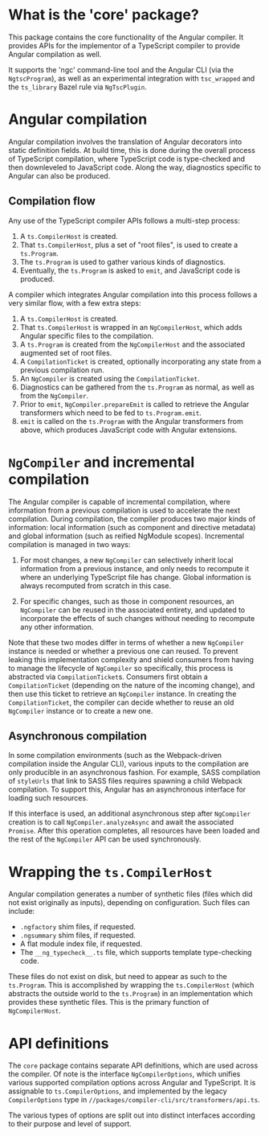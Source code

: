 # What is the 'core' package?

This package contains the core functionality of the Angular compiler. It provides APIs for the implementor of a TypeScript compiler to provide Angular compilation as well.

It supports the 'ngc' command-line tool and the Angular CLI (via the `NgtscProgram`), as well as an experimental integration with `tsc_wrapped` and the `ts_library` Bazel rule via `NgTscPlugin`.

# Angular compilation

Angular compilation involves the translation of Angular decorators into static definition fields. At build time, this is done during the overall process of TypeScript compilation, where TypeScript code is type-checked and then downleveled to JavaScript code. Along the way, diagnostics specific to Angular can also be produced.

## Compilation flow

Any use of the TypeScript compiler APIs follows a multi-step process:

1. A `ts.CompilerHost` is created.
2. That `ts.CompilerHost`, plus a set of "root files", is used to create a `ts.Program`.
3. The `ts.Program` is used to gather various kinds of diagnostics.
4. Eventually, the `ts.Program` is asked to `emit`, and JavaScript code is produced.

A compiler which integrates Angular compilation into this process follows a very similar flow, with a few extra steps:

1. A `ts.CompilerHost` is created.
2. That `ts.CompilerHost` is wrapped in an `NgCompilerHost`, which adds Angular specific files to the compilation.
3. A `ts.Program` is created from the `NgCompilerHost` and the associated augmented set of root files.
4. A `CompilationTicket` is created, optionally incorporating any state from a previous compilation run.
4. An `NgCompiler` is created using the `CompilationTicket`.
5. Diagnostics can be gathered from the `ts.Program` as normal, as well as from the `NgCompiler`.
6. Prior to `emit`, `NgCompiler.prepareEmit` is called to retrieve the Angular transformers which need to be fed to `ts.Program.emit`.
7. `emit` is called on the `ts.Program` with the Angular transformers from above, which produces JavaScript code with Angular extensions.

# `NgCompiler` and incremental compilation

The Angular compiler is capable of incremental compilation, where information from a previous compilation is used to accelerate the next compilation. During compilation, the compiler produces two major kinds of information: local information (such as component and directive metadata) and global information (such as reified NgModule scopes). Incremental compilation is managed in two ways:

1. For most changes, a new `NgCompiler` can selectively inherit local information from a previous instance, and only needs to recompute it where an underlying TypeScript file has change. Global information is always recomputed from scratch in this case.

2. For specific changes, such as those in component resources, an `NgCompiler` can be reused in the associated entirety, and updated to incorporate the effects of such changes without needing to recompute any other information.

Note that these two modes differ in terms of whether a new `NgCompiler` instance is needed or whether a previous one can reused. To prevent leaking this implementation complexity and shield consumers from having to manage the lifecycle of `NgCompiler` so specifically, this process is abstracted via `CompilationTicket`s. Consumers first obtain a `CompilationTicket` (depending on the nature of the incoming change), and then use this ticket to retrieve an `NgCompiler` instance. In creating the `CompilationTicket`, the compiler can decide whether to reuse an old `NgCompiler` instance or to create a new one.

## Asynchronous compilation

In some compilation environments (such as the Webpack-driven compilation inside the Angular CLI), various inputs to the compilation are only producible in an asynchronous fashion. For example, SASS compilation of `styleUrls` that link to SASS files requires spawning a child Webpack compilation. To support this, Angular has an asynchronous interface for loading such resources.

If this interface is used, an additional asynchronous step after `NgCompiler` creation is to call `NgCompiler.analyzeAsync` and await the associated `Promise`. After this operation completes, all resources have been loaded and the rest of the `NgCompiler` API can be used synchronously.

# Wrapping the `ts.CompilerHost`

Angular compilation generates a number of synthetic files (files which did not exist originally as inputs), depending on configuration. Such files can include:

* `.ngfactory` shim files, if requested.
* `.ngsummary` shim files, if requested.
* A flat module index file, if requested.
* The `__ng_typecheck__.ts` file, which supports template type-checking code.

These files do not exist on disk, but need to appear as such to the `ts.Program`. This is accomplished by wrapping the `ts.CompilerHost` (which abstracts the outside world to the `ts.Program`) in an implementation which provides these synthetic files. This is the primary function of `NgCompilerHost`.

# API definitions

The `core` package contains separate API definitions, which are used across the compiler. Of note is the interface `NgCompilerOptions`, which unifies various supported compilation options across Angular and TypeScript. It is assignable to `ts.CompilerOptions`, and implemented by the legacy `CompilerOptions` type in `//packages/compiler-cli/src/transformers/api.ts`.

The various types of options are split out into distinct interfaces according to their purpose and level of support.
